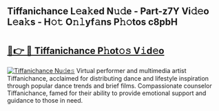 ## Tiffanichance L𝚎a𝚔ed N𝚞𝚍e - Part-z7Y Vi𝚍𝚎o L𝚎a𝚔s - H𝚘𝚝 O𝚗𝚕yf𝚊ns P𝚑𝚘tos c8pbH

# <h2><a href="http://kf3ri48.oniu.top/?m=Tiffanichance">🔗👉 🔴 Tiffanichance P𝚑ot𝚘𝚜 V𝚒d𝚎o</a></h2>

[![Tiffanichance Nu𝚍e𝚜](https://i.imgur.com/0qMVB7G.gif)](http://kf3ri48.oniu.top/?m=Tiffanichance)
Virtual performer and multimedia artist Tiffanichance, acclaimed for distributing dance and lifestyle inspiration through popular dance trends and brief films. Compassionate counselor Tiffanichance, famed for their ability to provide emotional support and guidance to those in need.  
